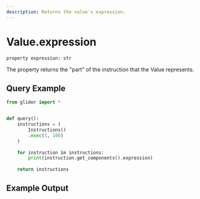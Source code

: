 ```yaml
---
description: Returns the value's expression.
---
```


# Value.expression

`property expression: str`

The property returns the "part" of the instruction that the Value represents.

## Query Example

```python
from glider import *


def query():
    instructions = (
        Instructions()
        .exec(1, 100)
    )
    
    for instruction in instructions:
        print(instruction.get_components().expression)
        
    return instructions
```

## Example Output

<figure><img src="../../../.gitbook/assets/Screenshot 2025-09-08 at 11.05.44 AM.png" alt=""><figcaption></figcaption></figure>

